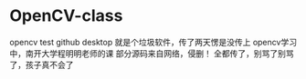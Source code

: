 # OpenCV-class
opencv test
github desktop 就是个垃圾软件，传了两天愣是没传上
opencv学习中，南开大学程明明老师的课
部分源码来自网络，侵删！
全都传了，别骂了别骂了，孩子真不会了
